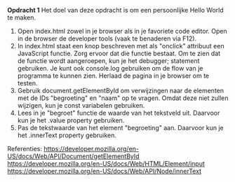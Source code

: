 **Opdracht 1**
Het doel van deze opdracht is om een persoonlijke Hello World te maken.

1. Open index.html zowel in je browser als in je favoriete code editor. Open in de browser de developer tools (vaak te benaderen via F12).
2. In index.html staat een knop beschreven met als "onclick" attribuut een JavaScript functie. Zorg ervoor dat die functie bestaat. Om te zien dat de functie wordt aangeroepen, kun je het debugger; statement gebruiken. Je kunt ook console.log gebruiken om de flow van je programma te kunnen zien. Herlaad de pagina in je browser om te testen.
3. Gebruik document.getElementById om verwijzingen naar de elementen met de IDs "begroeting" en "naam" op te vragen. Omdat deze niet zullen wijzigen, kun je const variabelen gebruiken.
4. Lees in je "begroet" functie de waarde van het tekstveld uit. Daarvoor kun je het .value property gebruiken.
5. Pas de tekstwaarde van het element "begroeting" aan. Daarvoor kun je het .innerText property gebruiken.

Referenties:
https://developer.mozilla.org/en-US/docs/Web/API/Document/getElementById
https://developer.mozilla.org/en-US/docs/Web/HTML/Element/input
https://developer.mozilla.org/en-US/docs/Web/API/Node/innerText